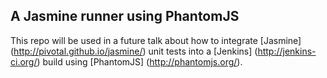 A Jasmine runner using PhantomJS
--------------------------------
This repo will be used in a future talk about how to integrate [Jasmine] (http://pivotal.github.io/jasmine/) unit tests into a [Jenkins] (http://jenkins-ci.org/) build using [PhantomJS] (http://phantomjs.org/).